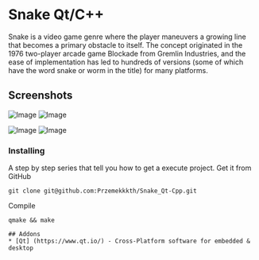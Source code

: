 # Snake Qt/C++
Snake is a video game genre where the player maneuvers a growing line that becomes a primary obstacle to itself. The concept originated in the 1976 two-player arcade game Blockade from Gremlin Industries, and the ease of implementation has led to hundreds of versions (some of which have the word snake or worm in the title) for many platforms. 

## Screenshots
![Image](https://user-images.githubusercontent.com/28188300/172218512-b7adec6c-1629-4551-9507-7e23267d43fc.png)
![Image](https://user-images.githubusercontent.com/28188300/172218515-7b5c5074-e7e5-41ff-8b8b-8973971490a2.png)

![Image](https://user-images.githubusercontent.com/28188300/172218518-556e15c3-1f16-44a1-9347-9f673b7c87fc.png)
![Image](https://user-images.githubusercontent.com/28188300/172218520-8b1bb4ad-928e-4f76-a693-2162316ed1d4.png)

### Installing
A step by step series  that tell you how to get a execute project.
Get it from GitHub
```
git clone git@github.com:Przemekkkth/Snake_Qt-Cpp.git
```
Compile
```
qmake && make

## Addons
* [Qt] (https://www.qt.io/) - Cross-Platform software for embedded & desktop
